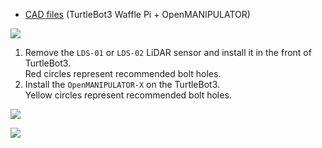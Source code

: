 
- [CAD files](http://www.robotis.com/service/download.php?no=767) (TurtleBot3 Waffle Pi + OpenMANIPULATOR)

![](/assets/images/platform/turtlebot3/manipulation/hardware_setup.png)

1. Remove the `LDS-01` or `LDS-02` LiDAR sensor and install it in the front of TurtleBot3.  
Red circles represent recommended bolt holes.
2. Install the `OpenMANIPULATOR-X` on the TurtleBot3.  
Yellow circles represent recommended bolt holes.

![](/assets/images/platform/turtlebot3/manipulation/assemble_points.png)

![](/assets/images/platform/turtlebot3/manipulation/assemble.png)
